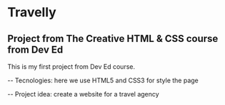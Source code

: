 # Travelly
## Project from The Creative HTML &amp; CSS course from Dev Ed

This is my first project from Dev Ed course.

-- Tecnologies: here we use HTML5 and CSS3 for style the page

-- Project idea: create a website for a travel agency
